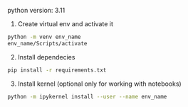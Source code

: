 python version: 3.11

1. Create virtual env and activate it
```bash
python -m venv env_name
env_name/Scripts/activate
```

2. Install dependecies
```bash
pip install -r requirements.txt
```

3. Install kernel (optional only for working with notebooks)
```bash
python -m ipykernel install --user --name env_name
```